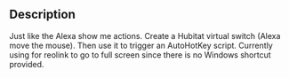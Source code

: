 ## Description
Just like the Alexa show me actions. Create a Hubitat virtual switch (Alexa move the mouse). 
Then use it to trigger an AutoHotKey script.  Currently using for reolink to go to full screen since there is no Windows shortcut provided.
